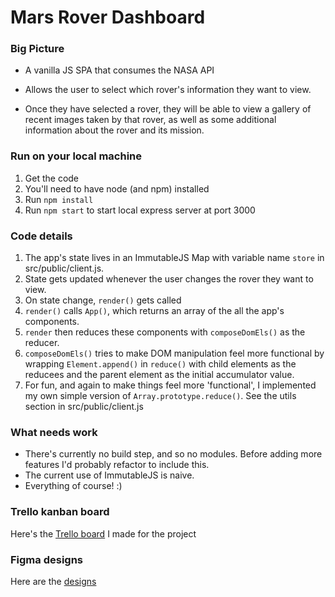 # Mars Rover Dashboard

### Big Picture

- A vanilla JS SPA that consumes the NASA API

- Allows the user to select which rover's information they want to view.

- Once they have selected a rover, they will be able to view a gallery of recent images taken by that rover, as well as some additional information about the rover and its mission.

### Run on your local machine

1. Get the code
2. You'll need to have node (and npm) installed
3. Run `npm install`
4. Run `npm start` to start local express server at port 3000

### Code details

1. The app's state lives in an ImmutableJS Map with variable name `store` in src/public/client.js.
2. State gets updated whenever the user changes the rover they want to view.
3. On state change, `render()` gets called
4. `render()` calls `App()`, which returns an array of the all the app's components.
5. `render` then reduces these components with `composeDomEls()` as the reducer.
6. `composeDomEls()` tries to make DOM manipulation feel more functional by wrapping `Element.append()` in `reduce()` with child elements as the reducees and the parent element as the initial accumulator value.
7. For fun, and again to make things feel more 'functional', I implemented my own simple version of `Array.prototype.reduce()`. See the utils section in src/public/client.js

### What needs work

- There's currently no build step, and so no modules. Before adding more features I'd probably refactor to include this.
- The current use of ImmutableJS is naive.
- Everything of course! :)

### Trello kanban board

Here's the [Trello board](https://trello.com/b/DYiY5pwu) I made for the project

### Figma designs

Here are the [designs](https://www.figma.com/proto/INxnITiX0tKIFFsR1Iw78K/mars-rover-dashboard?page-id=0%3A1&node-id=2%3A2&viewport=244%2C259%2C1&scaling=scale-down)
